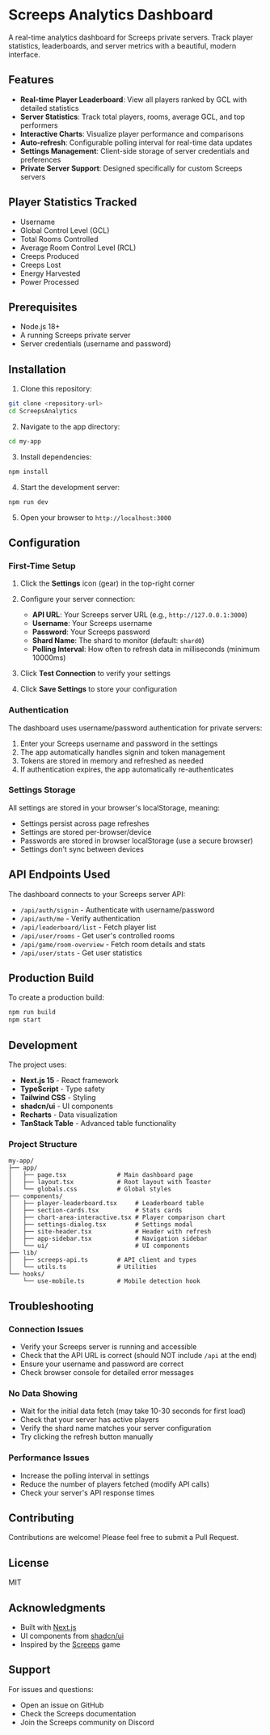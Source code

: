 # Screeps Analytics Dashboard

A real-time analytics dashboard for Screeps private servers. Track player statistics, leaderboards, and server metrics with a beautiful, modern interface.

## Features

- **Real-time Player Leaderboard**: View all players ranked by GCL with detailed statistics
- **Server Statistics**: Track total players, rooms, average GCL, and top performers
- **Interactive Charts**: Visualize player performance and comparisons
- **Auto-refresh**: Configurable polling interval for real-time data updates
- **Settings Management**: Client-side storage of server credentials and preferences
- **Private Server Support**: Designed specifically for custom Screeps servers

## Player Statistics Tracked

- Username
- Global Control Level (GCL)
- Total Rooms Controlled
- Average Room Control Level (RCL)
- Creeps Produced
- Creeps Lost
- Energy Harvested
- Power Processed

## Prerequisites

- Node.js 18+
- A running Screeps private server
- Server credentials (username and password)

## Installation

1. Clone this repository:
```bash
git clone <repository-url>
cd ScreepsAnalytics
```

2. Navigate to the app directory:
```bash
cd my-app
```

3. Install dependencies:
```bash
npm install
```

4. Start the development server:
```bash
npm run dev
```

5. Open your browser to `http://localhost:3000`

## Configuration

### First-Time Setup

1. Click the **Settings** icon (gear) in the top-right corner
2. Configure your server connection:
   - **API URL**: Your Screeps server URL (e.g., `http://127.0.0.1:3000`)
   - **Username**: Your Screeps username
   - **Password**: Your Screeps password
   - **Shard Name**: The shard to monitor (default: `shard0`)
   - **Polling Interval**: How often to refresh data in milliseconds (minimum 10000ms)

3. Click **Test Connection** to verify your settings
4. Click **Save Settings** to store your configuration

### Authentication

The dashboard uses username/password authentication for private servers:
1. Enter your Screeps username and password in the settings
2. The app automatically handles signin and token management
3. Tokens are stored in memory and refreshed as needed
4. If authentication expires, the app automatically re-authenticates

### Settings Storage

All settings are stored in your browser's localStorage, meaning:
- Settings persist across page refreshes
- Settings are stored per-browser/device
- Passwords are stored in browser localStorage (use a secure browser)
- Settings don't sync between devices

## API Endpoints Used

The dashboard connects to your Screeps server API:

- `/api/auth/signin` - Authenticate with username/password
- `/api/auth/me` - Verify authentication
- `/api/leaderboard/list` - Fetch player list
- `/api/user/rooms` - Get user's controlled rooms
- `/api/game/room-overview` - Fetch room details and stats
- `/api/user/stats` - Get user statistics

## Production Build

To create a production build:

```bash
npm run build
npm start
```

## Development

The project uses:
- **Next.js 15** - React framework
- **TypeScript** - Type safety
- **Tailwind CSS** - Styling
- **shadcn/ui** - UI components
- **Recharts** - Data visualization
- **TanStack Table** - Advanced table functionality

### Project Structure

```
my-app/
├── app/
│   ├── page.tsx              # Main dashboard page
│   ├── layout.tsx            # Root layout with Toaster
│   └── globals.css           # Global styles
├── components/
│   ├── player-leaderboard.tsx     # Leaderboard table
│   ├── section-cards.tsx          # Stats cards
│   ├── chart-area-interactive.tsx # Player comparison chart
│   ├── settings-dialog.tsx        # Settings modal
│   ├── site-header.tsx            # Header with refresh
│   ├── app-sidebar.tsx            # Navigation sidebar
│   └── ui/                        # UI components
├── lib/
│   ├── screeps-api.ts        # API client and types
│   └── utils.ts              # Utilities
└── hooks/
    └── use-mobile.ts         # Mobile detection hook
```

## Troubleshooting

### Connection Issues

- Verify your Screeps server is running and accessible
- Check that the API URL is correct (should NOT include `/api` at the end)
- Ensure your username and password are correct
- Check browser console for detailed error messages

### No Data Showing

- Wait for the initial data fetch (may take 10-30 seconds for first load)
- Check that your server has active players
- Verify the shard name matches your server configuration
- Try clicking the refresh button manually

### Performance Issues

- Increase the polling interval in settings
- Reduce the number of players fetched (modify API calls)
- Check your server's API response times

## Contributing

Contributions are welcome! Please feel free to submit a Pull Request.

## License

MIT

## Acknowledgments

- Built with [Next.js](https://nextjs.org/)
- UI components from [shadcn/ui](https://ui.shadcn.com/)
- Inspired by the [Screeps](https://screeps.com/) game

## Support

For issues and questions:
- Open an issue on GitHub
- Check the Screeps documentation
- Join the Screeps community on Discord
